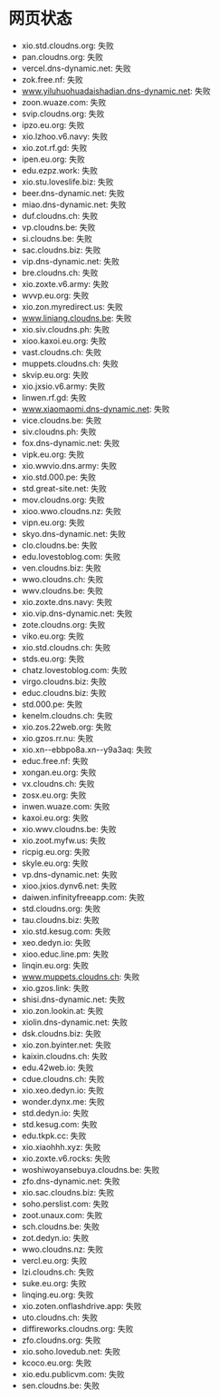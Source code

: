 # 网页状态
- xio.std.cloudns.org: 失败
- pan.cloudns.org: 失败
- vercel.dns-dynamic.net: 失败
- zok.free.nf: 失败
- www.yiluhuohuadaishadian.dns-dynamic.net: 失败
- zoon.wuaze.com: 失败
- svip.cloudns.org: 失败
- ipzo.eu.org: 失败
- xio.lzhoo.v6.navy: 失败
- xio.zot.rf.gd: 失败
- ipen.eu.org: 失败
- edu.ezpz.work: 失败
- xio.stu.loveslife.biz: 失败
- beer.dns-dynamic.net: 失败
- miao.dns-dynamic.net: 失败
- duf.cloudns.ch: 失败
- vp.cloudns.be: 失败
- si.cloudns.be: 失败
- sac.cloudns.biz: 失败
- vip.dns-dynamic.net: 失败
- bre.cloudns.ch: 失败
- xio.zoxte.v6.army: 失败
- wvvp.eu.org: 失败
- xio.zon.myredirect.us: 失败
- www.liniang.cloudns.be: 失败
- xio.siv.cloudns.ph: 失败
- xioo.kaxoi.eu.org: 失败
- vast.cloudns.ch: 失败
- muppets.cloudns.ch: 失败
- skvip.eu.org: 失败
- xio.jxsio.v6.army: 失败
- linwen.rf.gd: 失败
- www.xiaomaomi.dns-dynamic.net: 失败
- vice.cloudns.be: 失败
- siv.cloudns.ph: 失败
- fox.dns-dynamic.net: 失败
- vipk.eu.org: 失败
- xio.wwvio.dns.army: 失败
- xio.std.000.pe: 失败
- std.great-site.net: 失败
- mov.cloudns.org: 失败
- xioo.wwo.cloudns.nz: 失败
- vipn.eu.org: 失败
- skyo.dns-dynamic.net: 失败
- clo.cloudns.be: 失败
- edu.lovestoblog.com: 失败
- ven.cloudns.biz: 失败
- wwo.cloudns.ch: 失败
- wwv.cloudns.be: 失败
- xio.zoxte.dns.navy: 失败
- xio.vip.dns-dynamic.net: 失败
- zote.cloudns.org: 失败
- viko.eu.org: 失败
- xio.std.cloudns.ch: 失败
- stds.eu.org: 失败
- chatz.lovestoblog.com: 失败
- virgo.cloudns.biz: 失败
- educ.cloudns.biz: 失败
- std.000.pe: 失败
- kenelm.cloudns.ch: 失败
- xio.zos.22web.org: 失败
- xio.gzos.rr.nu: 失败
- xio.xn--ebbpo8a.xn--y9a3aq: 失败
- educ.free.nf: 失败
- xongan.eu.org: 失败
- vx.cloudns.ch: 失败
- zosx.eu.org: 失败
- inwen.wuaze.com: 失败
- kaxoi.eu.org: 失败
- xio.wwv.cloudns.be: 失败
- xio.zoot.myfw.us: 失败
- ricpig.eu.org: 失败
- skyle.eu.org: 失败
- vp.dns-dynamic.net: 失败
- xioo.jxios.dynv6.net: 失败
- daiwen.infinityfreeapp.com: 失败
- std.cloudns.org: 失败
- tau.cloudns.biz: 失败
- xio.std.kesug.com: 失败
- xeo.dedyn.io: 失败
- xioo.educ.line.pm: 失败
- linqin.eu.org: 失败
- www.muppets.cloudns.ch: 失败
- xio.gzos.link: 失败
- shisi.dns-dynamic.net: 失败
- xio.zon.lookin.at: 失败
- xiolin.dns-dynamic.net: 失败
- dsk.cloudns.biz: 失败
- xio.zon.byinter.net: 失败
- kaixin.cloudns.ch: 失败
- edu.42web.io: 失败
- cdue.cloudns.ch: 失败
- xio.xeo.dedyn.io: 失败
- wonder.dynx.me: 失败
- std.dedyn.io: 失败
- std.kesug.com: 失败
- edu.tkpk.cc: 失败
- xio.xiaohhh.xyz: 失败
- xio.zoxte.v6.rocks: 失败
- woshiwoyansebuya.cloudns.be: 失败
- zfo.dns-dynamic.net: 失败
- xio.sac.cloudns.biz: 失败
- soho.perslist.com: 失败
- zoot.unaux.com: 失败
- sch.cloudns.be: 失败
- zot.dedyn.io: 失败
- wwo.cloudns.nz: 失败
- vercl.eu.org: 失败
- lzi.cloudns.ch: 失败
- suke.eu.org: 失败
- linqing.eu.org: 失败
- xio.zoten.onflashdrive.app: 失败
- uto.cloudns.ch: 失败
- diffireworks.cloudns.org: 失败
- zfo.cloudns.org: 失败
- xio.soho.lovedub.net: 失败
- kcoco.eu.org: 失败
- xio.edu.publicvm.com: 失败
- sen.cloudns.be: 失败
